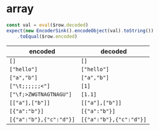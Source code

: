 # array

```js
const val = eval($row.decoded)
expect(new EncoderSink().encodeObject(val).toString())
    .toEqual($row.encoded)
```
| encoded | decoded |
| ------ | ----- |
| `[]` | `[]` |
| `["hello"]` | `["hello"]` |
| `["a","b"]` | `["a","b"]` |
| `["\t;;;;;;<"]` | `[1]` |
| `["\f;>ZWGTNAGTNAGU"]` | `[1.1]` |
| `[["a"],["b"]]` | `[["a"],["b"]]` |
| `[{"a":"b"}]` | `[{"a":"b"}]` |
| `[{"a":"b"},{"c":"d"}]` | `[{"a":"b"},{"c":"d"}]` |
